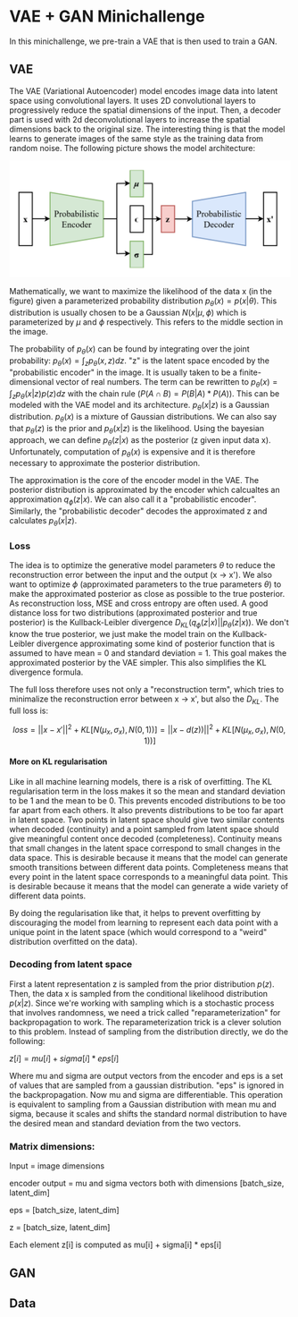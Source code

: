 # VAE + GAN Minichallenge

In this minichallenge, we pre-train a VAE that is then used to train a GAN.

## VAE

The VAE (Variational Autoencoder) model encodes image data into latent space using convolutional layers. It uses 2D convolutional layers to progressively reduce the spatial dimensions of the input. Then, a decoder part is used with 2d deconvolutional layers to increase the spatial dimensions back to the original size. The interesting thing is that the model learns to generate images of the same style as the training data from random noise. The following picture shows the model architecture:

![1688743926040](image/README/1688743926040.png)

Mathematically, we want to maximize the likelihood of the data x (in the figure) given a parameterized probability distribution $p_\theta(x) = p(x|\theta)$. This distribution is usually chosen to be a Gaussian $N(x|\mu, \phi)$ which is parameterized by $\mu$ and $\phi$ respectively. This refers to the middle section in the image.

The probability of $p_\theta(x)$ can be found by integrating over the joint probability: $p_\theta(x) = \int_z p_\theta(x, z)dz$. "z" is the latent space encoded by the "probabilistic encoder" in the image. It is usually taken to be a finite-dimensional vector of real numbers. The term can be rewritten to $p_\theta(x) = \int_z p_\theta(x|z)p(z)dz$ with the chain rule ($P(A \cap B) = P(B | A) * P(A)$). This can be modeled with the VAE model and its architecture.  $p_\theta(x|z)$ is a Gaussian distribution. $p_\theta(x)$ is a mixture of Gaussian distributions. We can also say that $p_\theta(z)$ is the prior and $p_\theta(x|z)$ is the likelihood. Using the bayesian approach, we can define $p_\theta(z|x)$ as the posterior (z given input data x). Unfortunately, computation of $p_\theta(x)$ is expensive and it is therefore necessary to approximate the posterior distribution.

The approximation is the core of the encoder model in the VAE. The posterior distribution is approximated by the encoder which calcualtes an approximation $q_\phi(z|x)$. We can also call it a "probabilistic encoder". Similarly, the "probabilistic decoder" decodes the approximated z and calculates $p_\theta(x|z)$.

### Loss

The idea is to optimize the generative model parameters $\theta$ to reduce the reconstruction error between the input and the output (x &rarr; x'). We also want to optimize $\phi$ (approximated parameters to the true parameters $\theta$) to make the approximated posterior as close as possible to the true posterior. As reconstruction loss, MSE and cross entropy are often used. A good distance loss for two distributions (approximated posterior and true posterior) is the Kullback-Leibler divergence $D_{KL}(q_\phi(z|x) || p_\theta(z|x))$. We don't know the true posterior, we just make the model train on the Kullback-Leibler divergence approximating some kind of posterior function that is assumed to have mean = 0 and standard deviation = 1. This goal makes the approximated posterior by the VAE simpler. This also simplifies the KL divergence formula.

The full loss therefore uses not only a "reconstruction term", which tries to minimalize the reconstruction error between x &rarr; x', but also the $D_{KL}$. The full loss is:

$$
loss = ||x-x'||^2 + KL[N(\mu_x, \sigma_x), N(0, 1))] = ||x-d(z))||^2 + KL[N(\mu_x, \sigma_x), N(0, 1))]
$$

#### More on KL regularisation

Like in all machine learning models, there is a risk of overfitting. The KL regularisation term in the loss makes it so the mean and standard deviation to be 1 and the mean to be 0. This prevents encoded distributions to be too far apart from each others. It also prevents distributions to be too far apart in latent space. Two points in latent space should give two similar contents when decoded (continuity) and a point sampled from latent space should give meaningful content once decoded (completeness). Continuity means that small changes in the latent space correspond to small changes in the data space. This is desirable because it means that the model can generate smooth transitions between different data points. Completeness means that every point in the latent space corresponds to a meaningful data point. This is desirable because it means that the model can generate a wide variety of different data points.

By doing the regularisation like that, it helps to prevent overfitting by discouraging the model from learning to represent each data point with a unique point in the latent space (which would correspond to a "weird" distribution overfitted on the data).

### Decoding from latent space

First a latent representation z is sampled from the prior distribution $p(z)$. Then, the data x is sampled from the conditional likelihood distribution $p(x|z)$. Since we're working with sampling which is a stochastic process that involves randomness, we need a trick called "reparameterization" for backpropagation to work. The reparameterization trick is a clever solution to this problem. Instead of sampling from the distribution directly, we do the following:

$z[i] = mu[i] + sigma[i] * eps[i]$

Where mu and sigma are output vectors from the encoder and eps is a set of values that are sampled from a gaussian distribution. "eps" is ignored in the backpropagation. Now mu and sigma are differentiable. This operation is equivalent to sampling from a Gaussian distribution with mean mu and sigma, because it scales and shifts the standard normal distribution to have the desired mean and standard deviation from the two vectors.

### Matrix dimensions:

Input = image dimensions

encoder output = mu and sigma vectors both with dimensions [batch_size, latent_dim]

eps = [batch_size, latent_dim]

z = [batch_size, latent_dim]

Each element z[i] is computed as mu[i] + sigma[i] * eps[i]


## GAN

## Data
